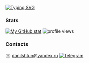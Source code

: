 [![Typing SVG](https://readme-typing-svg.herokuapp.com?font=Fira+Code&pause=1000&width=435&lines=Hi+there!;My+name+is+Danil+and+am+a+Python+developer)](https://git.io/typing-svg)

<!-- [![Ashutosh's github activity graph](https://activity-graph.herokuapp.com/graph?username=istillmissyou&theme=gotham)](https://github.com/ashutosh00710/github-readme-activity-graph) -->
### Stats
[![My GitHub stat](https://github-readme-stats.vercel.app/api?username=istillmissyou)](https://github.com/istillmissyou/github-readme-stats)
![profile views](https://komarev.com/ghpvc/?username=istillmissyou)

### Contacts
✉️ danilshtun@yandex.ru
[![Telegram](https://img.shields.io/badge/Telegram-2CA5E0?style=for-the-badge&logo=telegram&logoColor=white)](https://t.me/dbstvhdcistjncdw)
